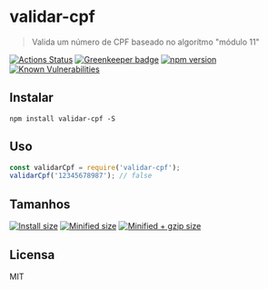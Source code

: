 # validar-cpf

> Valida um número de CPF baseado no algorítmo "módulo 11"

[![Actions Status](https://github.com/guilhermehn/validar-cpf/workflows/Node%20CI/badge.svg)](https://github.com/guilhermehn/validar-cpf/actions)
[![Greenkeeper badge](https://badges.greenkeeper.io/guilhermehn/validar-cpf.svg)](https://greenkeeper.io/)
[![npm version](https://badge.fury.io/js/validar-cpf.svg)](http://badge.fury.io/js/validar-cpf)
[![Known Vulnerabilities](https://snyk.io/test/github/guilhermehn/validar-cpf/badge.svg)](https://snyk.io/test/github/guilhermehn/validar-cpf)


## Instalar

`npm install validar-cpf -S`

## Uso

```js
const validarCpf = require('validar-cpf');
validarCpf('12345678987'); // false
```

## Tamanhos

[![Install size](https://badgen.net/packagephobia/install/validar-cpf)](https://badgen.net/packagephobia/install/validar-cpf)
[![Minified size](https://badgen.net/bundlephobia/min/validar-cpf)](https://badgen.net/bundlephobia/min/validar-cpf)
[![Minified + gzip size](https://badgen.net/bundlephobia/minzip/validar-cpf)](https://badgen.net/bundlephobia/minzip/validar-cpf)

## Licensa

MIT
